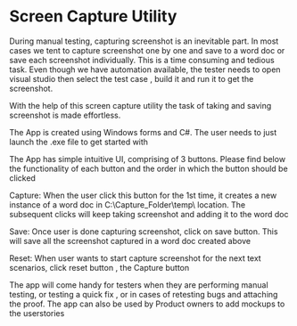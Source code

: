 # Screen Capture Utility 


During manual testing, capturing screenshot is an inevitable part. In most cases we tent  to capture screenshot one by one and save to a word doc or save each screenshot individually. This is a time consuming and tedious task. 
Even though we have automation available, the tester needs to open visual studio then select the test case , build it and  run it to get the screenshot.

With the help of this screen capture utility the task of taking and saving screenshot is made effortless.


The App is created using Windows forms and C#. The user needs to just launch the .exe file to get started with 

The App has simple intuitive UI, comprising of 3 buttons. 
Please find below the functionality of each button and the order in which the button should be clicked 

Capture: When the user click this button for the 1st time, it creates a new instance of a word doc in 
C:\Capture_Folder\temp\  location. The subsequent clicks will keep taking screenshot and adding it to the word doc 

Save: Once user is done capturing screenshot, click on save button. This will save all the screenshot captured in a word doc created above  

Reset: When user wants to start capture screenshot for the next text scenarios, click reset button , the Capture button 

The app will come handy for testers when they are performing manual testing, or testing a quick fix , or in cases of retesting bugs and attaching the proof. The app can also be used by Product owners to add mockups to the userstories  


  
